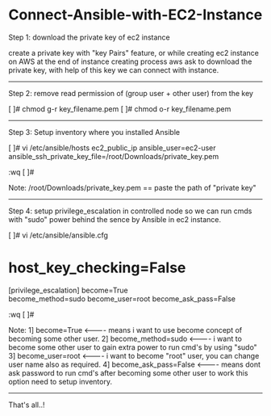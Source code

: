 # Connect-Ansible-with-EC2-Instance

Step 1: download the private key of ec2 instance

create a private key with "key Pairs" feature,
or while creating ec2 instance on AWS at the end of instance creating process aws ask 
to download the private key, with help of this key we can connect with instance.

-----------------------------------------------------------------------------------
Step 2: remove read permission of (group user + other user) from the key
	
[ ]# chmod g-r key_filename.pem
[ ]# chmod o-r key_filename.pem

-----------------------------------------------------------------------------------
Step 3: Setup inventory where you installed Ansible

[ ]# vi /etc/ansible/hosts
ec2_public_ip ansible_user=ec2-user ansible_ssh_private_key_file=/root/Downloads/private_key.pem

:wq
[ ]#

Note: /root/Downloads/private_key.pem == paste the path of "private key"

-----------------------------------------------------------------------------------
Step 4: setup privilege_escalation in controlled node so we can run cmds with
	      "sudo" power behind the sence by Ansible in ec2 instance.

[ ]# vi /etc/ansible/ansible.cfg
	
# host_key_checking=False
	
[privilege_escalation]
become=True      
become_method=sudo
become_user=root
become_ask_pass=False

:wq
[ ]# 


Note:
1] become=True            <---- means i want to use become concept of becoming some other user.
2] become_method=sudo     <---- i want to become some other user to gain extra power to run cmd's by using "sudo"
3] become_user=root       <---- i want to become "root" user, you can change user name also as required.
4] become_ask_pass=False  <---- means dont ask password to run cmd's after becoming some other user
                                to work this option need to setup inventory.
				
-----------------------------------------------------------------------------------------------------------------------------
That's all..!
          
          
          
          
          
          
          
          
  
